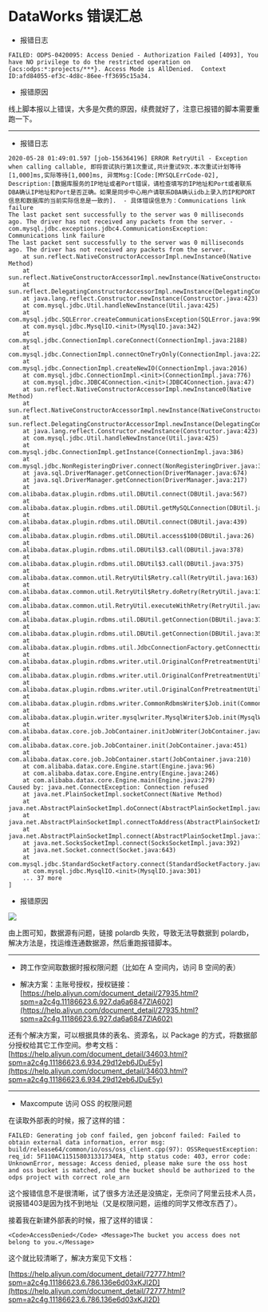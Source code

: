 # DataWorks 错误汇总


- 报错日志

```
FAILED: ODPS-0420095: Access Denied - Authorization Failed [4093], You have NO privilege to do the restricted operation on  {acs:odps:*:projects/***}. Access Mode is AllDenied.  Context ID:afd84055-ef3c-4d8c-86ee-ff3695c15a34.
```

- 报错原因

线上脚本报以上错误，大多是欠费的原因，续费就好了，注意已报错的脚本需要重跑一下。

---

- 报错日志

```
2020-05-28 01:49:01.597 [job-156364196] ERROR RetryUtil - Exception when calling callable, 即将尝试执行第1次重试,共计重试9次.本次重试计划等待[1,000]ms,实际等待[1,000]ms, 异常Msg:[Code:[MYSQLErrCode-02], Description:[数据库服务的IP地址或者Port错误，请检查填写的IP地址和Port或者联系DBA确认IP地址和Port是否正确。如果是同步中心用户请联系DBA确认idb上录入的IP和PORT信息和数据库的当前实际信息是一致的].  - 具体错误信息为：Communications link failure
The last packet sent successfully to the server was 0 milliseconds ago. The driver has not received any packets from the server. - com.mysql.jdbc.exceptions.jdbc4.CommunicationsException: Communications link failure
The last packet sent successfully to the server was 0 milliseconds ago. The driver has not received any packets from the server.
    at sun.reflect.NativeConstructorAccessorImpl.newInstance0(Native Method)
    at sun.reflect.NativeConstructorAccessorImpl.newInstance(NativeConstructorAccessorImpl.java:62)
    at sun.reflect.DelegatingConstructorAccessorImpl.newInstance(DelegatingConstructorAccessorImpl.java:45)
    at java.lang.reflect.Constructor.newInstance(Constructor.java:423)
    at com.mysql.jdbc.Util.handleNewInstance(Util.java:425)
    at com.mysql.jdbc.SQLError.createCommunicationsException(SQLError.java:990)
    at com.mysql.jdbc.MysqlIO.<init>(MysqlIO.java:342)
    at com.mysql.jdbc.ConnectionImpl.coreConnect(ConnectionImpl.java:2188)
    at com.mysql.jdbc.ConnectionImpl.connectOneTryOnly(ConnectionImpl.java:2221)
    at com.mysql.jdbc.ConnectionImpl.createNewIO(ConnectionImpl.java:2016)
    at com.mysql.jdbc.ConnectionImpl.<init>(ConnectionImpl.java:776)
    at com.mysql.jdbc.JDBC4Connection.<init>(JDBC4Connection.java:47)
    at sun.reflect.NativeConstructorAccessorImpl.newInstance0(Native Method)
    at sun.reflect.NativeConstructorAccessorImpl.newInstance(NativeConstructorAccessorImpl.java:62)
    at sun.reflect.DelegatingConstructorAccessorImpl.newInstance(DelegatingConstructorAccessorImpl.java:45)
    at java.lang.reflect.Constructor.newInstance(Constructor.java:423)
    at com.mysql.jdbc.Util.handleNewInstance(Util.java:425)
    at com.mysql.jdbc.ConnectionImpl.getInstance(ConnectionImpl.java:386)
    at com.mysql.jdbc.NonRegisteringDriver.connect(NonRegisteringDriver.java:330)
    at java.sql.DriverManager.getConnection(DriverManager.java:674)
    at java.sql.DriverManager.getConnection(DriverManager.java:217)
    at com.alibaba.datax.plugin.rdbms.util.DBUtil.connect(DBUtil.java:567)
    at com.alibaba.datax.plugin.rdbms.util.DBUtil.getMySQLConnection(DBUtil.java:460)
    at com.alibaba.datax.plugin.rdbms.util.DBUtil.connect(DBUtil.java:439)
    at com.alibaba.datax.plugin.rdbms.util.DBUtil.access$100(DBUtil.java:26)
    at com.alibaba.datax.plugin.rdbms.util.DBUtil$3.call(DBUtil.java:378)
    at com.alibaba.datax.plugin.rdbms.util.DBUtil$3.call(DBUtil.java:375)
    at com.alibaba.datax.common.util.RetryUtil$Retry.call(RetryUtil.java:163)
    at com.alibaba.datax.common.util.RetryUtil$Retry.doRetry(RetryUtil.java:111)
    at com.alibaba.datax.common.util.RetryUtil.executeWithRetry(RetryUtil.java:31)
    at com.alibaba.datax.plugin.rdbms.util.DBUtil.getConnection(DBUtil.java:375)
    at com.alibaba.datax.plugin.rdbms.util.DBUtil.getConnection(DBUtil.java:359)
    at com.alibaba.datax.plugin.rdbms.util.JdbcConnectionFactory.getConnecttion(JdbcConnectionFactory.java:29)
    at com.alibaba.datax.plugin.rdbms.writer.util.OriginalConfPretreatmentUtil.dealColumnConf(OriginalConfPretreatmentUtil.java:167)
    at com.alibaba.datax.plugin.rdbms.writer.util.OriginalConfPretreatmentUtil.dealColumnConf(OriginalConfPretreatmentUtil.java:250)
    at com.alibaba.datax.plugin.rdbms.writer.util.OriginalConfPretreatmentUtil.doPretreatment(OriginalConfPretreatmentUtil.java:43)
    at com.alibaba.datax.plugin.rdbms.writer.CommonRdbmsWriter$Job.init(CommonRdbmsWriter.java:68)
    at com.alibaba.datax.plugin.writer.mysqlwriter.MysqlWriter$Job.init(MysqlWriter.java:31)
    at com.alibaba.datax.core.job.JobContainer.initJobWriter(JobContainer.java:1064)
    at com.alibaba.datax.core.job.JobContainer.init(JobContainer.java:451)
    at com.alibaba.datax.core.job.JobContainer.start(JobContainer.java:210)
    at com.alibaba.datax.core.Engine.start(Engine.java:96)
    at com.alibaba.datax.core.Engine.entry(Engine.java:246)
    at com.alibaba.datax.core.Engine.main(Engine.java:279)
Caused by: java.net.ConnectException: Connection refused
    at java.net.PlainSocketImpl.socketConnect(Native Method)
    at java.net.AbstractPlainSocketImpl.doConnect(AbstractPlainSocketImpl.java:350)
    at java.net.AbstractPlainSocketImpl.connectToAddress(AbstractPlainSocketImpl.java:206)
    at java.net.AbstractPlainSocketImpl.connect(AbstractPlainSocketImpl.java:188)
    at java.net.SocksSocketImpl.connect(SocksSocketImpl.java:392)
    at java.net.Socket.connect(Socket.java:643)
    at com.mysql.jdbc.StandardSocketFactory.connect(StandardSocketFactory.java:211)
    at com.mysql.jdbc.MysqlIO.<init>(MysqlIO.java:301)
    ... 37 more
]
```


- 报错原因

![](https://github.com/liuzhongning/Articles/blob/master/resources/BigData/DataWorks-errors-01.jpg)

由上图可知，数据源有问题，链接 polardb 失败，导致无法导数据到 polardb，解决方法是，找运维连通数据源，然后重跑报错脚本。

---

- 跨工作空间取数据时报权限问题（比如在 A 空间内，访问 B 空间的表）

- 解决方案：主账号授权，授权链接：[https://help.aliyun.com/document_detail/27935.html?spm=a2c4g.11186623.6.927.da6a6847ZlA602](https://help.aliyun.com/document_detail/27935.html?spm=a2c4g.11186623.6.927.da6a6847ZlA602)

还有个解决方案，可以根据具体的表名、资源名，以 Package 的方式，将数据部分授权给其它工作空间。参考文档：[https://help.aliyun.com/document_detail/34603.html?spm=a2c4g.11186623.6.934.29d12eb6JDuE5y](https://help.aliyun.com/document_detail/34603.html?spm=a2c4g.11186623.6.934.29d12eb6JDuE5y)

---

- Maxcompute 访问 OSS 的权限问题

在读取外部表的时候，报了这样的错：

```
FAILED: Generating job conf failed, gen jobconf failed: Failed to obtain external data information, error msg: build/release64/common/io/oss/oss_client.cpp(97): OSSRequestException: req_id: 5F110AC115158031331734EA, http status code: 403, error code: UnknownError, message: Access denied, please make sure the oss host and oss bucket is matched, and the bucket should be authorized to the odps project with correct role_arn
```

这个报错信息不是很清晰，试了很多方法还是没搞定，无奈问了阿里云技术人员，说报错403是因为找不到地址（又是权限问题，运维的同学又修改东西了）。

接着我在新建外部表的时候，报了这样的错误：

```
<Code>AccessDenied</Code> <Message>The bucket you access does not belong to you.</Message>
```

这个就比较清晰了，解决方案见下文档：

[https://help.aliyun.com/document_detail/72777.html?spm=a2c4g.11186623.6.786.136e6d03xKJI2D](https://help.aliyun.com/document_detail/72777.html?spm=a2c4g.11186623.6.786.136e6d03xKJI2D)
